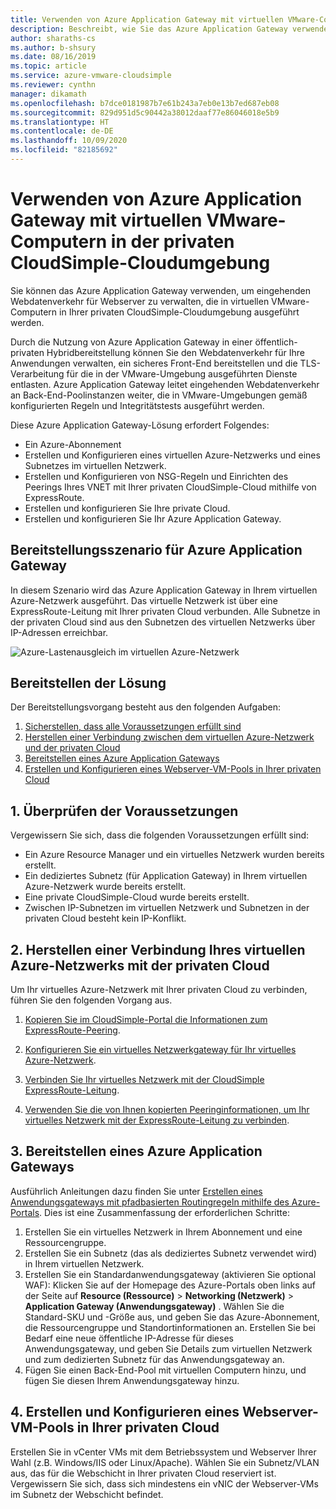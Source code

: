 ```yaml
---
title: Verwenden von Azure Application Gateway mit virtuellen VMware-Computern
description: Beschreibt, wie Sie das Azure Application Gateway verwenden, um eingehenden Webdatenverkehr für Webserver zu verwalten, die in virtuellen VMware-Computern in der privaten CloudSimple-Cloudumgebung ausgeführt werden.
author: sharaths-cs
ms.author: b-shsury
ms.date: 08/16/2019
ms.topic: article
ms.service: azure-vmware-cloudsimple
ms.reviewer: cynthn
manager: dikamath
ms.openlocfilehash: b7dce0181987b7e61b243a7eb0e13b7ed687eb08
ms.sourcegitcommit: 829d951d5c90442a38012daaf77e86046018e5b9
ms.translationtype: HT
ms.contentlocale: de-DE
ms.lasthandoff: 10/09/2020
ms.locfileid: "82185692"
---
```

# <a name="use-azure-application-gateway-with-vmware-virtual-machines-in-the-cloudsimple-private-cloud-environment"></a>Verwenden von Azure Application Gateway mit virtuellen VMware-Computern in der privaten CloudSimple-Cloudumgebung

Sie können das Azure Application Gateway verwenden, um eingehenden Webdatenverkehr für Webserver zu verwalten, die in virtuellen VMware-Computern in Ihrer privaten CloudSimple-Cloudumgebung ausgeführt werden.

Durch die Nutzung von Azure Application Gateway in einer öffentlich-privaten Hybridbereitstellung können Sie den Webdatenverkehr für Ihre Anwendungen verwalten, ein sicheres Front-End bereitstellen und die TLS-Verarbeitung für die in der VMware-Umgebung ausgeführten Dienste entlasten. Azure Application Gateway leitet eingehenden Webdatenverkehr an Back-End-Poolinstanzen weiter, die in VMware-Umgebungen gemäß konfigurierten Regeln und Integritätstests ausgeführt werden.

Diese Azure Application Gateway-Lösung erfordert Folgendes:

* Ein Azure-Abonnement
* Erstellen und Konfigurieren eines virtuellen Azure-Netzwerks und eines Subnetzes im virtuellen Netzwerk.
* Erstellen und Konfigurieren von NSG-Regeln und Einrichten des Peerings Ihres VNET mit Ihrer privaten CloudSimple-Cloud mithilfe von ExpressRoute.
* Erstellen und konfigurieren Sie Ihre private Cloud.
* Erstellen und konfigurieren Sie Ihr Azure Application Gateway.

## <a name="azure-application-gateway-deployment-scenario"></a>Bereitstellungsszenario für Azure Application Gateway

In diesem Szenario wird das Azure Application Gateway in Ihrem virtuellen Azure-Netzwerk ausgeführt. Das virtuelle Netzwerk ist über eine ExpressRoute-Leitung mit Ihrer privaten Cloud verbunden. Alle Subnetze in der privaten Cloud sind aus den Subnetzen des virtuellen Netzwerks über IP-Adressen erreichbar.

![Azure-Lastenausgleich im virtuellen Azure-Netzwerk](media/load-balancer-use-case.png)

## <a name="how-to-deploy-the-solution"></a>Bereitstellen der Lösung

Der Bereitstellungsvorgang besteht aus den folgenden Aufgaben:

1. [Sicherstellen, dass alle Voraussetzungen erfüllt sind](#1-verify-prerequisites)
2. [Herstellen einer Verbindung zwischen dem virtuellen Azure-Netzwerk und der privaten Cloud](#2-connect-your-azure-virtual-network-to-your-private-cloud)
3. [Bereitstellen eines Azure Application Gateways](#3-deploy-an-azure-application-gateway)
4. [Erstellen und Konfigurieren eines Webserver-VM-Pools in Ihrer privaten Cloud](#4-create-and-configure-a-web-server-vm-pool-in-your-private-cloud)

## <a name="1-verify-prerequisites"></a>1. Überprüfen der Voraussetzungen

Vergewissern Sie sich, dass die folgenden Voraussetzungen erfüllt sind:

* Ein Azure Resource Manager und ein virtuelles Netzwerk wurden bereits erstellt.
* Ein dediziertes Subnetz (für Application Gateway) in Ihrem virtuellen Azure-Netzwerk wurde bereits erstellt.
* Eine private CloudSimple-Cloud wurde bereits erstellt.
* Zwischen IP-Subnetzen im virtuellen Netzwerk und Subnetzen in der privaten Cloud besteht kein IP-Konflikt.

## <a name="2-connect-your-azure-virtual-network-to-your-private-cloud"></a>2. Herstellen einer Verbindung Ihres virtuellen Azure-Netzwerks mit der privaten Cloud

Um Ihr virtuelles Azure-Netzwerk mit Ihrer privaten Cloud zu verbinden, führen Sie den folgenden Vorgang aus.

1. [Kopieren Sie im CloudSimple-Portal die Informationen zum ExpressRoute-Peering](virtual-network-connection.md).

2. [Konfigurieren Sie ein virtuelles Netzwerkgateway für Ihr virtuelles Azure-Netzwerk](../expressroute/expressroute-howto-add-gateway-portal-resource-manager.md).

3. [Verbinden Sie Ihr virtuelles Netzwerk mit der CloudSimple ExpressRoute-Leitung](../expressroute/expressroute-howto-linkvnet-portal-resource-manager.md#connect-a-vnet-to-a-circuit---different-subscription).

4. [Verwenden Sie die von Ihnen kopierten Peeringinformationen, um Ihr virtuelles Netzwerk mit der ExpressRoute-Leitung zu verbinden](virtual-network-connection.md).

## <a name="3-deploy-an-azure-application-gateway"></a>3. Bereitstellen eines Azure Application Gateways

Ausführlich Anleitungen dazu finden Sie unter [Erstellen eines Anwendungsgateways mit pfadbasierten Routingregeln mithilfe des Azure-Portals](../application-gateway/create-url-route-portal.md). Dies ist eine Zusammenfassung der erforderlichen Schritte:

1. Erstellen Sie ein virtuelles Netzwerk in Ihrem Abonnement und eine Ressourcengruppe.
2. Erstellen Sie ein Subnetz (das als dediziertes Subnetz verwendet wird) in Ihrem virtuellen Netzwerk.
3. Erstellen Sie ein Standardanwendungsgateway (aktivieren Sie optional WAF):  Klicken Sie auf der Homepage des Azure-Portals oben links auf der Seite auf **Resource (Ressource)**  > **Networking (Netzwerk)**  > **Application Gateway (Anwendungsgateway)** . Wählen Sie die Standard-SKU und -Größe aus, und geben Sie das Azure-Abonnement, die Ressourcengruppe und Standortinformationen an. Erstellen Sie bei Bedarf eine neue öffentliche IP-Adresse für dieses Anwendungsgateway, und geben Sie Details zum virtuellen Netzwerk und zum dedizierten Subnetz für das Anwendungsgateway an.
4. Fügen Sie einen Back-End-Pool mit virtuellen Computern hinzu, und fügen Sie diesen Ihrem Anwendungsgateway hinzu.

## <a name="4-create-and-configure-a-web-server-vm-pool-in-your-private-cloud"></a>4. Erstellen und Konfigurieren eines Webserver-VM-Pools in Ihrer privaten Cloud

Erstellen Sie in vCenter VMs mit dem Betriebssystem und Webserver Ihrer Wahl (z.B. Windows/IIS oder Linux/Apache). Wählen Sie ein Subnetz/VLAN aus, das für die Webschicht in Ihrer privaten Cloud reserviert ist. Vergewissern Sie sich, dass sich mindestens ein vNIC der Webserver-VMs im Subnetz der Webschicht befindet.
